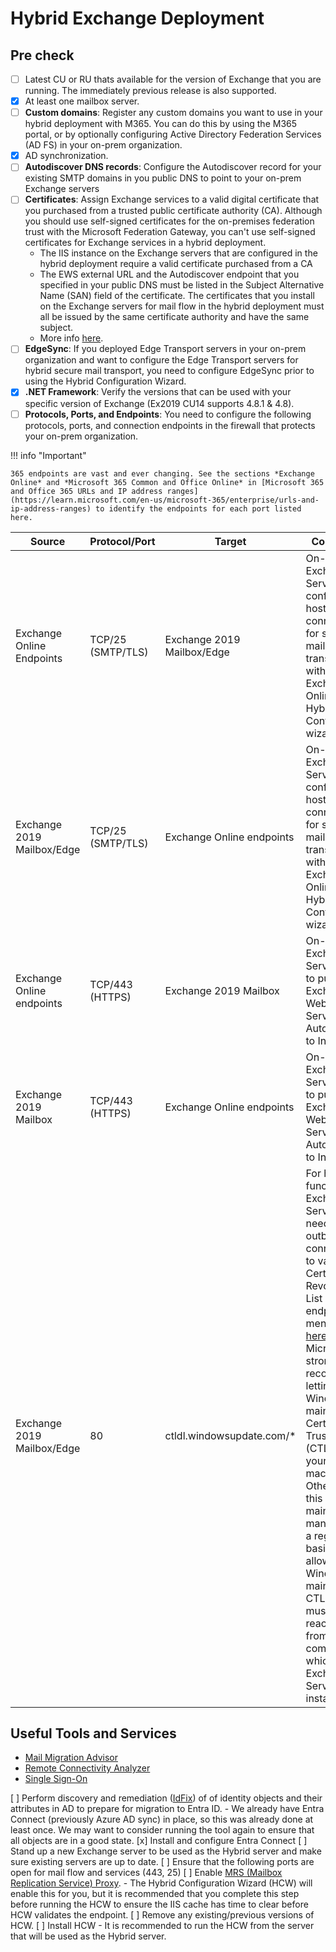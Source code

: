 # Hybrid Exchange Deployment

## Pre check

- [ ] Latest CU or RU thats available for the version of Exchange that you are running. The immediately previous release is also supported.
- [x] At least one mailbox server.
- [ ] **Custom domains**: Register any custom domains you want to use in your hybrid deployment with M365. You can do this by using the M365 portal, or by optionally configuring Active Directory Federation Services (AD FS) in your on-prem organization.
- [x] AD synchronization.
- [ ] **Autodiscover DNS records**: Configure the Autodiscover record for your existing SMTP domains in you public DNS to point to your on-prem Exchange servers
- [ ] **Certificates**: Assign Exchange services to a valid digital certificate that you purchased from a trusted public certificate authority (CA). Although you should use self-signed certificates for the on-premises federation trust with the Microsoft Federation Gateway, you can't use self-signed certificates for Exchange services in a hybrid deployment.
    - The IIS instance on the Exchange servers that are configured in the hybrid deployment require a valid certificate purchased from a CA
    - The EWS external URL and the Autodiscover endpoint that you specified in your public DNS must be listed in the Subject Alternative Name (SAN) field of the certificate. The certificates that you install on the Exchange servers for mail flow in the hybrid deployment must all be issued by the same certificate authority and have the same subject. 
    - More info [here](https://learn.microsoft.com/en-us/exchange/certificate-requirements).
- [ ] **EdgeSync**: If you deployed Edge Transport servers in your on-prem organization and want to configure the Edge Transport servers for hybrid secure mail transport, you need to configure EdgeSync prior to using the Hybrid Configuration Wizard. 
- [x] **.NET Framework**: Verify the versions that can be used with your specific version of Exchange (Ex2019 CU14 supports 4.8.1 & 4.8).
- [ ] **Protocols, Ports, and Endpoints**: You need to configure the following protocols, ports, and connection endpoints in the firewall that protects your on-prem organization.

!!! info "Important"

    365 endpoints are vast and ever changing. See the sections *Exchange Online* and *Microsoft 365 Common and Office Online* in [Microsoft 365 and Office 365 URLs and IP address ranges](https://learn.microsoft.com/en-us/microsoft-365/enterprise/urls-and-ip-address-ranges) to identify the endpoints for each port listed here.

Source                     | Protocol/Port     | Target                     | Comments
---------------------------|-------------------|----------------------------|---------
Exchange Online Endpoints  | TCP/25 (SMTP/TLS) | Exchange 2019 Mailbox/Edge | On-premises Exchange Servers configured to host receive connectors for secure mail transport with Exchange Online in the Hybrid Configuration wizard
Exchange 2019 Mailbox/Edge | TCP/25 (SMTP/TLS) | Exchange Online endpoints  | On-premises Exchange Servers configured to host send connectors for secure mail transport with Exchange Online in the Hybrid Configuration wizard
Exchange Online endpoints  | TCP/443 (HTTPS)   | Exchange 2019 Mailbox      | On-premises Exchange Servers used to publish Exchange Web Services and Autodiscover to Internet
Exchange 2019 Mailbox      | TCP/443 (HTTPS)   | Exchange Online endpoints  | On-premises Exchange Servers used to publish Exchange Web Services and Autodiscover to Internet
Exchange 2019 Mailbox/Edge | 80                | ctldl.windowsupdate.com/*  | For hybrid functionality, Exchange Servers needs outbound connectivity to various Certificate Revocation List (CRL) endpoints mentioned [here](https://learn.microsoft.com/en-us/azure/security/fundamentals/azure-ca-details). Microsoft strongly recommends letting Windows maintain the Certificate Trust List (CTL) on your machine. Otherwise, this must be maintained manually on a regular basis. To allow Windows to maintain the CTL, the URL must be reachable from the computer on which Exchange Server is installed.

## Useful Tools and Services

- [Mail Migration Advisor](https://learn.microsoft.com/en-us/exchange/mail-migration-jump)
- [Remote Connectivity Analyzer](https://testconnectivity.microsoft.com/)
- [Single Sign-On](https://learn.microsoft.com/en-us/exchange/single-sign-on)


[ ] Perform discovery and remediation ([IdFix](https://microsoft.github.io/idfix/)) of of identity objects and their attributes in AD to prepare for migration to Entra ID.
    - We already have Entra Connect (previously Azure AD sync) in place, so this was already done at least once. We may want to consider running the tool again to ensure that all objects are in a good state. 
[x] Install and configure Entra Connect
[ ] Stand up a new Exchange server to be used as the Hybrid server and make sure existing servers are up to date.
[ ] Ensure that the following ports are open for mail flow and services (443, 25)
[ ] Enable [MRS (Mailbox Replication Service) Proxy](https://learn.microsoft.com/en-us/exchange/architecture/mailbox-servers/mrs-proxy-endpoint?view=exchserver-2019).
    - The Hybrid Configuration Wizard (HCW) will enable this for you, but it is recommended that you complete this step before running the HCW to ensure the IIS cache has time to clear before HCW validates the endpoint.
[ ] Remove any existing/previous versions of HCW.
[ ] Install HCW
    - It is recommended to run the HCW from the server that will be used as the Hybrid server.
